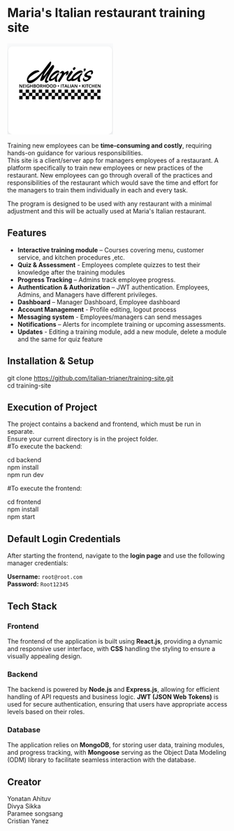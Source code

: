 # Maria's Italian restaurant training site

![Site logo](/images/image.png)

Training new employees can be **time-consuming and costly**, requiring hands-on guidance for various responsibilities.  
This site is a client/server app for managers employees of a restaurant. A platform specifically to train new employees or new practices of the restaurant. New employees can go through overall of the practices and responsibilities of the restaurant which would save the time and effort for the managers to train them individually in each and every task.

The program is designed to be used with any restaurant with a minimal adjustment and this will be actually used at Maria's Italian restaurant.

## Features

- **Interactive training module** – Courses covering menu, customer service, and kitchen procedures ,etc.
- **Quiz & Assessment** - Employees complete quizzes to test their knowledge after the training modules
- **Progress Tracking** – Admins track employee progress.
- **Authentication & Authorization** – JWT authentication. Employees, Admins, and Managers have different privileges.
- **Dashboard** – Manager Dashboard, Employee dashboard
- **Account Management** - Profile editing, logout process
- **Messaging system** - Employees/managers can send messages
- **Notifications** – Alerts for incomplete training or upcoming assessments.
- **Updates** - Editing a training module, add a new module, delete a module and the same for quiz feature

## **Installation & Setup**

git clone https://github.com/italian-trianer/training-site.git  
cd training-site

## Execution of Project

The project contains a backend and frontend, which must be run in separate.  
Ensure your current directory is in the project folder.  
#To execute the backend:

cd backend  
npm install  
npm run dev

#To execute the frontend:

cd frontend  
npm install  
npm start

## Default Login Credentials

After starting the frontend, navigate to the **login page** and use the following manager credentials:

**Username:** `root@root.com`  
**Password:** `Root12345`

## **Tech Stack**

### **Frontend**

The frontend of the application is built using **React.js**, providing a dynamic and responsive user interface, with **CSS** handling the styling to ensure a visually appealing design.

### **Backend**

The backend is powered by **Node.js** and **Express.js**, allowing for efficient handling of API requests and business logic. **JWT (JSON Web Tokens)** is used for secure authentication, ensuring that users have appropriate access levels based on their roles.

### **Database**

The application relies on **MongoDB**, for storing user data, training modules, and progress tracking, with **Mongoose** serving as the Object Data Modeling (ODM) library to facilitate seamless interaction with the database.

## Creator

Yonatan Ahituv  
Divya Sikka  
Paramee songsang  
Cristian Yanez
